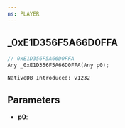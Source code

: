 ```yaml
---
ns: PLAYER
---
```

## _0xE1D356F5A66D0FFA

```c
// 0xE1D356F5A66D0FFA
Any _0xE1D356F5A66D0FFA(Any p0);
```

```
NativeDB Introduced: v1232
```

## Parameters
* **p0**:
